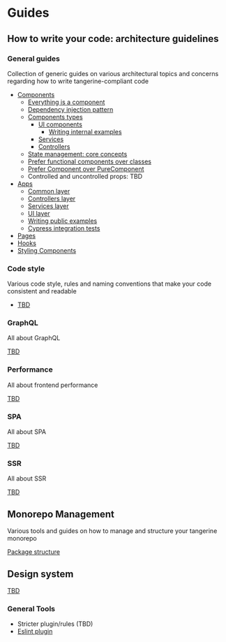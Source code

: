# Guides

## How to write your code: architecture guidelines

### General guides

Collection of generic guides on various architectural topics and concerns regarding how to write
tangerine-compliant code

* [Components](architecture/general/components)
    * [Everything is a component](architecture/general/components/everything-is-a-component.md)
    * [Dependency injection pattern](architecture/general/components/dependency-injection.md)
    * [Components types](architecture/general/components/components-types)
        * [UI components](architecture/general/components/components-types/ui)
            * [Writing internal examples](architecture/general/components/components-types/ui/examples.md)
        * [Services](architecture/general/components/components-types/services)
        * [Controllers](architecture/general/components/components-types/controllers)
    * [State management: core concepts](architecture/general/components/state-management)
    * [Prefer functional components over classes](architecture/general/components/prefer-functional-components-over-classes.md)
    * [Prefer Component over PureComponent](architecture/general/components/prefer-component-over-pure-component.md)
    * Controlled and uncontrolled props: TBD
* [Apps](architecture/general/apps)
    * [Common layer](architecture/general/apps/common-layer)
    * [Controllers layer](architecture/general/apps/controllers-layer)
    * [Services layer](architecture/general/apps/services-layer)
    * [UI layer](architecture/general/apps/ui-layer)
    * [Writing public examples](architecture/general/apps/public-examples.md)
    * [Cypress integration tests](architecture/general/apps/cypress-integration-tests.md)
* [Pages](architecture/general/pages)
* [Hooks](architecture/general/hooks)
* [Styling Components](architecture/general/styling)

### Code style

Various code style, rules and naming conventions that make your code consistent and readable

* [TBD](architecture/code-style)


### GraphQL

All about GraphQL

[TBD](architecture/graphql)

### Performance

All about frontend performance

[TBD](architecture/performance)

### SPA

All about SPA

[TBD](architecture/spa)

### SSR

All about SSR

[TBD](architecture/ssr)


## Monorepo Management

Various tools and guides on how to manage and structure your tangerine monorepo

[Package structure](monorepo/packages-structure)

## Design system

[TBD](design-system)

### General Tools

* Stricter plugin/rules (TBD)
* [Eslint plugin](../packages/eslint-plugin-tangerine)

